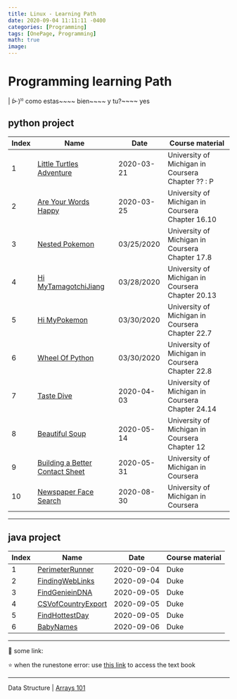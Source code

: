 ```yaml
---
title: Linux - Learning Path
date: 2020-09-04 11:11:11 -0400
categories: [Programming]
tags: [OnePage, Programming]
math: true
image: 
---
```



# Programming learning Path


| ᐕ)⁾⁾ como estas~~~~ bien~~~~ y tu?~~~~ yes


## python project

Index | Name | Date | Course material
---|---|---|---
1 | [Little Turtles Adventure](./pycode/2020-03-21-LittleTurtlesAdventure.md) | 2020-03-21 | University of Michigan in Coursera Chapter ?? : P
2 | [Are Your Words Happy](./pycode/2020-03-25-AreYourWordsHappy.md) | 2020-03-25 | University of Michigan in Coursera Chapter 16.10
3 | [Nested Pokemon](./pycode/2020-03-25-NestedPokemon.md) | 03/25/2020 | University of Michigan in Coursera Chapter 17.8
4 | [Hi MyTamagotchiJiang](./pycode/2020-03-28-HiMyTamagotchiJiang.md) | 03/28/2020 | University of Michigan in Coursera Chapter 20.13
5 | [Hi MyPokemon](./pycode/2020-03-20-HiMyPokemon.md) | 03/30/2020 | University of Michigan in Coursera Chapter 22.7
6 | [Wheel Of Python](./pycode/2020-03-20-WheelOfPython.md) | 03/30/2020 | University of Michigan in Coursera Chapter 22.8
7 | [Taste Dive](./pycode/2020-04-03-TasteDive.md) | 2020-04-03 | University of Michigan in Coursera Chapter 24.14
8 | [Beautiful Soup](./pycode/2020-05-14-BeautifulSoup.md) | 2020-05-14 | University of Michigan in Coursera Chapter 12
9 | [Building a Better Contact Sheet](./pycode/2020-05-31-Building-a-Better-Contact-Sheet.md) | 2020-05-31 | University of Michigan in Coursera 
10| [Newspaper Face Search](./pycode/2020-08-30-NewspaperFaceSearch.py) | 2020-08-30 | University of Michigan in Coursera

---

## java project

Index | Name | Date | Course material
---|---|---|---
1 | [PerimeterRunner](./javademo/2020-09-04-PerimeterRunner/PerimeterRunner.java) | 2020-09-04 | Duke
2 | [FindingWebLinks](./javademo/2020-09-04-FindingWebLinks/FindingWebLinks.java) | 2020-09-04 | Duke
3 | [FindGenieinDNA](./javademo/2020-09-05-FindGenieinDNA/FindGenieinDNA.java) | 2020-09-05 | Duke
4 | [CSVofCountryExport](./javademo/2020-09-05-CSVofCountryExport/CSVofCountryExport.java) | 2020-09-05 | Duke
5 | [FindHottestDay](./javademo/2020-09-05-FindHottestDay/FindHottestDay.java) | 2020-09-05 | Duke
6 | [BabyNames](./javademo/2020-09-06-BabyNames/BabyNames.java) | 2020-09-06 | Duke

---


:purple_heart: some link:

:star: when the runestone error: use [this link](https://runestone.academy/runestone/books/published/fopp/AdvancedAccumulation/toctree.html) to access the text book

---

Data Structure | [Arrays 101]()





